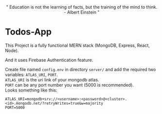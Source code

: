 <p align="center">
  " Education is not the learning of facts, but the training of the mind to think. - Albert Einstein "
</p>

# Todos-App

This Project is a fully functional MERN stack (MongoDB, Express, React, Node). 

And it uses Firebase Authentication feature. 

Create file named `config.env` in directory `server/` and add the required two variables: `ATLAS_URI`, `PORT`.  
`ATLAS_URI` is the uri link of your mongodb atlas.  
`PORT` can be any port number you want (5000 is recommended).  
Looks something like this:  
```
ATLAS_URI=mongodb+srv://<username>:<password>@<cluster>.<id>.mongodb.net/?retryWrites=true&w=majority  
PORT=5000  
```
